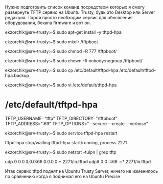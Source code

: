 Нужно подготовить список команд посредством которых я смогу развернуть TFTP сервис на Ubuntu Trusty, будь это Desktop или Server редакция. Порой просто необходим сервис для обновления оборудования, бекапа firmware и вот он.


ekzorchik@srv-trusty:~$ sudo apt-get install -y tftpd-hpa

ekzorchik@srv-trusty:~$ sudo mkdir /tftpboot

ekzorchik@srv-trusty:~$ sudo chmod -R 777 /tftpboot/

ekzorchik@srv-trusty:~$ sudo chown -R nobody:nogroup /tftpboot/

ekzorchik@srv-trusty:~$ sudo cp /etc/default/tftpd-hpa /etc/default/tftpd-hpa.backup

ekzorchik@srv-trusty:~$ sudo vi /etc/default/tftpd-hpa

# /etc/default/tftpd-hpa
TFTP_USERNAME="tftp"
TFTP_DIRECTORY="/tftpboot"
TFTP_ADDRESS=":69"
TFTP_OPTIONS="--secure --create --verbose"

ekzorchik@srv-trusty:~$ sudo service tftpd-hpa restart

tftpd-hpa stop/waiting
tftpd-hpa start/running, process 2271

ekzorchik@srv-trusty:~$ sudo netstat -tulpn | grep tftp

udp 0 0 0.0.0.0:69 0.0.0.0:* 2271/in.tftpd 
udp6 0 0 :::69 :::* 2271/in.tftpd

Итак сервис tftpd поднят на Ubuntu Trusty Server, ничего не изменилось по сравнению когда я поднимал его на Ubuntu Precise


